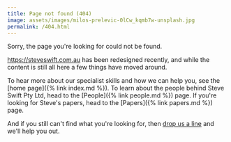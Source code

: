 ```yaml
---
title: Page not found (404)
image: assets/images/milos-prelevic-0lCw_kqmb7w-unsplash.jpg
permalink: /404.html
---
```


Sorry, the page you're looking for could not be found.

<https://steveswift.com.au> has been redesigned recently, and while the content
is still all here a few things have moved around.

To hear more about our specialist skills and how we can help you, see the
[home page]({% link index.md %}). To learn about the people behind Steve
Swift Pty Ltd, head to the [People]({% link people.md %}) page. If you're looking
for Steve's papers, head to the [Papers]({% link papers.md %}) page.

And if you still can't find what you're looking for, then [drop us a
line](mailto:steve@steveswift.com.au) and we'll help you out.
